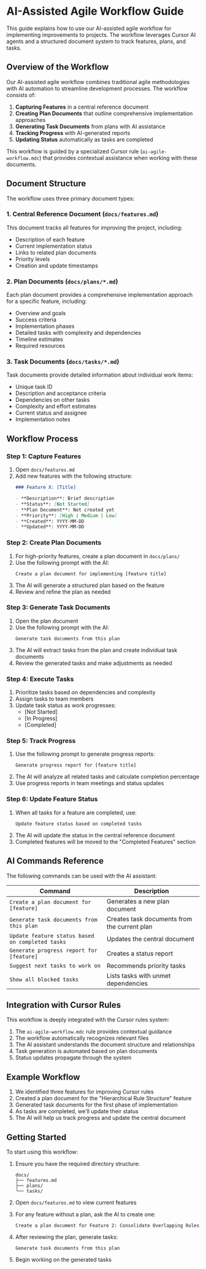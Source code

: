 # AI-Assisted Agile Workflow Guide

This guide explains how to use our AI-assisted agile workflow for implementing improvements to projects. The workflow leverages Cursor AI agents and a structured document system to track features, plans, and tasks.

## Overview of the Workflow

Our AI-assisted agile workflow combines traditional agile methodologies with AI automation to streamline development processes. The workflow consists of:

1. **Capturing Features** in a central reference document
2. **Creating Plan Documents** that outline comprehensive implementation approaches
3. **Generating Task Documents** from plans with AI assistance
4. **Tracking Progress** with AI-generated reports
5. **Updating Status** automatically as tasks are completed

This workflow is guided by a specialized Cursor rule (`ai-agile-workflow.mdc`) that provides contextual assistance when working with these documents.

## Document Structure

The workflow uses three primary document types:

### 1. Central Reference Document (`docs/features.md`)

This document tracks all features for improving the project, including:
- Description of each feature
- Current implementation status
- Links to related plan documents
- Priority levels
- Creation and update timestamps

### 2. Plan Documents (`docs/plans/*.md`)

Each plan document provides a comprehensive implementation approach for a specific feature, including:
- Overview and goals
- Success criteria
- Implementation phases
- Detailed tasks with complexity and dependencies
- Timeline estimates
- Required resources

### 3. Task Documents (`docs/tasks/*.md`)

Task documents provide detailed information about individual work items:
- Unique task ID
- Description and acceptance criteria
- Dependencies on other tasks
- Complexity and effort estimates
- Current status and assignee
- Implementation notes

## Workflow Process

### Step 1: Capture Features

1. Open `docs/features.md`
2. Add new features with the following structure:
   ```markdown
   ### Feature X: [Title]

   - **Description**: Brief description
   - **Status**: [Not Started]
   - **Plan Document**: Not created yet
   - **Priority**: [High | Medium | Low]
   - **Created**: YYYY-MM-DD
   - **Updated**: YYYY-MM-DD
   ```

### Step 2: Create Plan Documents

1. For high-priority features, create a plan document in `docs/plans/`
2. Use the following prompt with the AI:
   ```
   Create a plan document for implementing [feature title]
   ```
3. The AI will generate a structured plan based on the feature
4. Review and refine the plan as needed

### Step 3: Generate Task Documents

1. Open the plan document
2. Use the following prompt with the AI:
   ```
   Generate task documents from this plan
   ```
3. The AI will extract tasks from the plan and create individual task documents
4. Review the generated tasks and make adjustments as needed

### Step 4: Execute Tasks

1. Prioritize tasks based on dependencies and complexity
2. Assign tasks to team members
3. Update task status as work progresses:
   - [Not Started]
   - [In Progress]
   - [Completed]

### Step 5: Track Progress

1. Use the following prompt to generate progress reports:
   ```
   Generate progress report for [feature title]
   ```
2. The AI will analyze all related tasks and calculate completion percentage
3. Use progress reports in team meetings and status updates

### Step 6: Update Feature Status

1. When all tasks for a feature are completed, use:
   ```
   Update feature status based on completed tasks
   ```
2. The AI will update the status in the central reference document
3. Completed features will be moved to the "Completed Features" section

## AI Commands Reference

The following commands can be used with the AI assistant:

| Command | Description |
|---------|-------------|
| `Create a plan document for [feature]` | Generates a new plan document |
| `Generate task documents from this plan` | Creates task documents from the current plan |
| `Update feature status based on completed tasks` | Updates the central document |
| `Generate progress report for [feature]` | Creates a status report |
| `Suggest next tasks to work on` | Recommends priority tasks |
| `Show all blocked tasks` | Lists tasks with unmet dependencies |

## Integration with Cursor Rules

This workflow is deeply integrated with the Cursor rules system:

1. The `ai-agile-workflow.mdc` rule provides contextual guidance
2. The workflow automatically recognizes relevant files
3. The AI assistant understands the document structure and relationships
4. Task generation is automated based on plan documents
5. Status updates propagate through the system

## Example Workflow

1. We identified three features for improving Cursor rules
2. Created a plan document for the "Hierarchical Rule Structure" feature
3. Generated task documents for the first phase of implementation
4. As tasks are completed, we'll update their status
5. The AI will help us track progress and update the central document

## Getting Started

To start using this workflow:

1. Ensure you have the required directory structure:
   ```
   docs/
   ├── features.md
   ├── plans/
   └── tasks/
   ```

2. Open `docs/features.md` to view current features

3. For any feature without a plan, ask the AI to create one:
   ```
   Create a plan document for Feature 2: Consolidate Overlapping Rules
   ```

4. After reviewing the plan, generate tasks:
   ```
   Generate task documents from this plan
   ```

5. Begin working on the generated tasks
